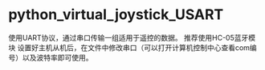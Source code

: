 # python_virtual_joystick_USART
使用UART协议，通过串口传输一组适用于遥控的数据。
推荐使用HC-05蓝牙模块
设置好主机从机后，在文件中修改串口（可以打开计算机控制中心查看com编号）以及波特率即可使用。

